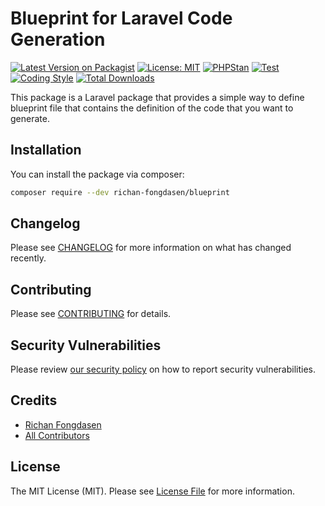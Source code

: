 # Blueprint for Laravel Code Generation

[![Latest Version on Packagist](https://img.shields.io/packagist/v/richan-fongdasen/blueprint.svg?style=flat-square)](https://packagist.org/packages/richan-fongdasen/blueprint)
[![License: MIT](https://poser.pugx.org/richan-fongdasen/firestore-laravel/license.svg)](https://opensource.org/licenses/MIT)
[![PHPStan](https://github.com/richan-fongdasen/blueprint/actions/workflows/phpstan.yml/badge.svg?branch=main)](https://github.com/richan-fongdasen/blueprint/actions/workflows/phpstan.yml)
[![Test](https://github.com/richan-fongdasen/blueprint/actions/workflows/test.yml/badge.svg?branch=main)](https://github.com/richan-fongdasen/blueprint/actions/workflows/test.yml)
[![Coding Style](https://github.com/richan-fongdasen/blueprint/actions/workflows/coding-style.yml/badge.svg?branch=main)](https://github.com/richan-fongdasen/blueprint/actions/workflows/coding-style.yml)
[![Total Downloads](https://img.shields.io/packagist/dt/richan-fongdasen/blueprint.svg?style=flat-square)](https://packagist.org/packages/richan-fongdasen/blueprint)

This package is a Laravel package that provides a simple way to define blueprint file that contains the definition of the code that you want to generate.

## Installation

You can install the package via composer:

```bash
composer require --dev richan-fongdasen/blueprint
```

## Changelog

Please see [CHANGELOG](CHANGELOG.md) for more information on what has changed recently.

## Contributing

Please see [CONTRIBUTING](CONTRIBUTING.md) for details.

## Security Vulnerabilities

Please review [our security policy](../../security/policy) on how to report security vulnerabilities.

## Credits

-   [Richan Fongdasen](https://github.com/richan-fongdasen)
-   [All Contributors](../../contributors)

## License

The MIT License (MIT). Please see [License File](LICENSE.md) for more information.
